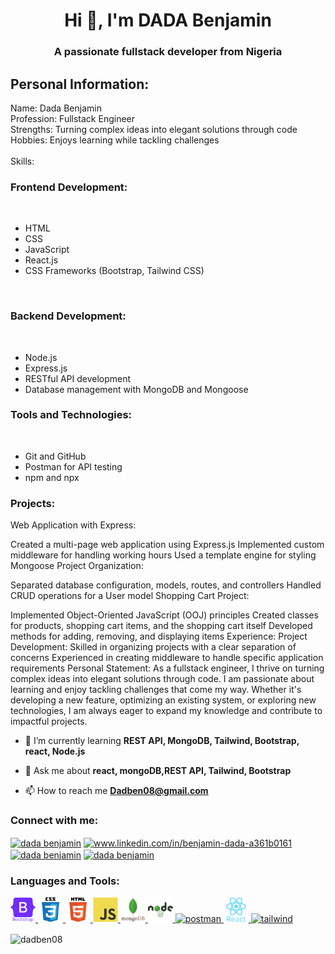 <h1 align="center">Hi 👋, I'm DADA Benjamin</h1>
<h3 align="center">A passionate fullstack developer from Nigeria</h3>

<p align="left"> <h2>Personal Information:</h2>
Name: Dada Benjamin<br>
Profession: Fullstack Engineer<br>
Strengths: Turning complex ideas into elegant solutions through code
Hobbies: Enjoys learning while tackling challenges<br><br>
Skills:
<h3>Frontend Development:</h3><br>
<ul>
<li>HTML</li>
<li>CSS</li>
<li>JavaScript</li>
<li>React.js</li>
<li>CSS Frameworks (Bootstrap, Tailwind CSS)</li>
</ul> <br>

<h3>Backend Development:</h3><br>
<ul>
<li>Node.js </li>
  <li>Express.js </li>
  <li>RESTful API development </li>
  <li>Database management with MongoDB and Mongoose</li>
</ul>
<h3>Tools and Technologies:</h3><br>
<ul>
  <li>Git and GitHub</li>
  <li>Postman for API testing</li>
  <li>npm and npx</li>
</ul>



<h3>Projects:</h3>

Web Application with Express:

Created a multi-page web application using Express.js
Implemented custom middleware for handling working hours
Used a template engine for styling
Mongoose Project Organization:

Separated database configuration, models, routes, and controllers
Handled CRUD operations for a User model
Shopping Cart Project:

Implemented Object-Oriented JavaScript (OOJ) principles
Created classes for products, shopping cart items, and the shopping cart itself
Developed methods for adding, removing, and displaying items
Experience:
Project Development:
Skilled in organizing projects with a clear separation of concerns
Experienced in creating middleware to handle specific application requirements
Personal Statement:
As a fullstack engineer, I thrive on turning complex ideas into elegant solutions through code. I am passionate about learning and enjoy tackling challenges that come my way. Whether it's developing a new feature, optimizing an existing system, or exploring new technologies, I am always eager to expand my knowledge and contribute to impactful projects. </p>

- 🌱 I’m currently learning **REST API, MongoDB, Tailwind, Bootstrap, react, Node.js**

- 💬 Ask me about **react, mongoDB,REST API, Tailwind, Bootstrap**

- 📫 How to reach me **Dadben08@gmail.com**

<h3 align="left">Connect with me:</h3>
<p align="left">
<a href="https://twitter.com/dada benjamin" target="blank"><img align="center" src="https://raw.githubusercontent.com/rahuldkjain/github-profile-readme-generator/master/src/images/icons/Social/twitter.svg" alt="dada benjamin" height="30" width="40" /></a>
<a href="https://linkedin.com/in/www.linkedin.com/in/benjamin-dada-a361b0161" target="blank"><img align="center" src="https://raw.githubusercontent.com/rahuldkjain/github-profile-readme-generator/master/src/images/icons/Social/linked-in-alt.svg" alt="www.linkedin.com/in/benjamin-dada-a361b0161" height="30" width="40" /></a>
<a href="https://fb.com/dada benjamin" target="blank"><img align="center" src="https://raw.githubusercontent.com/rahuldkjain/github-profile-readme-generator/master/src/images/icons/Social/facebook.svg" alt="dada benjamin" height="30" width="40" /></a>
<a href="https://instagram.com/dada benjamin" target="blank"><img align="center" src="https://raw.githubusercontent.com/rahuldkjain/github-profile-readme-generator/master/src/images/icons/Social/instagram.svg" alt="dada benjamin" height="30" width="40" /></a>
</p>

<h3 align="left">Languages and Tools:</h3>
<p align="left"> <a href="https://getbootstrap.com" target="_blank" rel="noreferrer"> <img src="https://raw.githubusercontent.com/devicons/devicon/master/icons/bootstrap/bootstrap-plain-wordmark.svg" alt="bootstrap" width="40" height="40"/> </a> <a href="https://www.w3schools.com/css/" target="_blank" rel="noreferrer"> <img src="https://raw.githubusercontent.com/devicons/devicon/master/icons/css3/css3-original-wordmark.svg" alt="css3" width="40" height="40"/> </a> <a href="https://www.w3.org/html/" target="_blank" rel="noreferrer"> <img src="https://raw.githubusercontent.com/devicons/devicon/master/icons/html5/html5-original-wordmark.svg" alt="html5" width="40" height="40"/> </a> <a href="https://developer.mozilla.org/en-US/docs/Web/JavaScript" target="_blank" rel="noreferrer"> <img src="https://raw.githubusercontent.com/devicons/devicon/master/icons/javascript/javascript-original.svg" alt="javascript" width="40" height="40"/> </a> <a href="https://www.mongodb.com/" target="_blank" rel="noreferrer"> <img src="https://raw.githubusercontent.com/devicons/devicon/master/icons/mongodb/mongodb-original-wordmark.svg" alt="mongodb" width="40" height="40"/> </a> <a href="https://nodejs.org" target="_blank" rel="noreferrer"> <img src="https://raw.githubusercontent.com/devicons/devicon/master/icons/nodejs/nodejs-original-wordmark.svg" alt="nodejs" width="40" height="40"/> </a> <a href="https://postman.com" target="_blank" rel="noreferrer"> <img src="https://www.vectorlogo.zone/logos/getpostman/getpostman-icon.svg" alt="postman" width="40" height="40"/> </a> <a href="https://reactjs.org/" target="_blank" rel="noreferrer"> <img src="https://raw.githubusercontent.com/devicons/devicon/master/icons/react/react-original-wordmark.svg" alt="react" width="40" height="40"/> </a> <a href="https://tailwindcss.com/" target="_blank" rel="noreferrer"> <img src="https://www.vectorlogo.zone/logos/tailwindcss/tailwindcss-icon.svg" alt="tailwind" width="40" height="40"/> </a> </p>

<p><img align="center" src="https://github-readme-stats.vercel.app/api/top-langs?username=dadben08&show_icons=true&locale=en&layout=compact" alt="dadben08" /></p>
